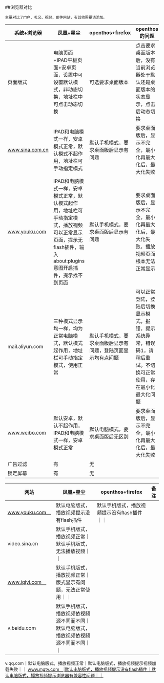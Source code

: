 ##浏览器对比

    主要对比了门户、社交、视频、邮件网站，有其他需要请添加。
    
 系统+浏览器|凤凰+星尘 | openthos+firefox |openthos的问题 | 
------------- | ------------- | ------------- |-------------| 
页面版式|电脑页面+IPAD平板页面+安卓页面，设置中可设置默认模式，非动态切换，地址栏中可点击动态切换|可选要求桌面版本|点击要求桌面版本后，没有当前浏览器处于默认还是桌面版本的状态显示，点击后动态切换|
www.sina.com.cn|IPAD和电脑模式一样，安卓模式正常，默认模式不起作用，地址栏可手动指定模式|默认手机模式，要求桌面版后显示有问题|要求桌面版后，显示不完全，最小化再最大化后，最大化失败|
www.youku.com|IPAD和电脑模式一样，安卓模式正常，默认模式起作用，地址栏可手动指定模式，播放视频可以正常显示页面，提示无flash插件，输入about:plugins意图开启插件，提示找不到页面|默认手机模式，要求桌面版后显示有问题|要求桌面版后，显示不完全，最小化再最大化后，最大化失败，播放视频页面根本无法正常显示|
mail.aliyun.com|三种模式显示均一样，均为正常电脑模式，默认模式起作用，地址栏可手动指定模式，使用正常|默认手机模式，要求桌面版后显示有问题，登陆页面显示均有点问题|可以正常登陆，登陆后切换显示模式，报错，提示系统异常，错误码1，请稍后重试。不切换可正常使用，存在最小化最大化问题|
www.weibo.com|默认安卓，默认不起作用，IPAD和电脑模式一样，安卓模式正常|默认电脑模式，要求桌面版后无区别|要求桌面版后，显示不完全，最小化再最大化后，最大化失败|
广告过滤|有|无||
锁定屏幕|有|无||

网站|凤凰+星尘 | openthos+firefox |备注 | 
------------- | ------------- | ------------- |-------------|
www.youku.com　|默认电脑版式，播放视频提示没有flash插件|默认手机版式，播放视频提示没有flash插件｜｜
video.sina.cn|默认手机版式，播放视频正常｜默认手机版式，无法播放视频｜｜
www.iqiyi.com　|默认手机版式，播放视频正常｜版式显示有问题，无法正常使用｜｜
v.baidu.com|默认手机版式，播放视频依视频源不同而不同｜默认电脑版式，播放视频依视频源不同而不同｜｜
v.qq.com｜默认电脑版式，播放视频正常｜默认电脑版式，播放视频提示视频加载失败｜｜
www.mgtv.com　|默认电脑版式，播放视频提示没有flash插件｜默认电脑版式，播放视频提示浏览器有兼容性问题｜｜

